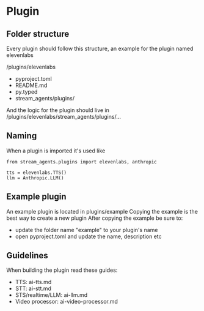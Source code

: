 
# Plugin

## Folder structure

Every plugin should follow this structure, an example for the plugin named elevenlabs

/plugins/elevenlabs
- pyproject.toml
- README.md
- py.typed
- stream_agents/plugins/

And the logic for the plugin should live in /plugins/elevenlabs/stream_agents/plugins/...

## Naming

When a plugin is imported it's used like

```
from stream_agents.plugins import elevenlabs, anthropic

tts = elevenlabs.TTS()
llm = Anthropic.LLM()
```

## Example plugin

An example plugin is located in plugins/example
Copying the example is the best way to create a new plugin
After copying the example be sure to:

- update the folder name "example" to your plugin's name
- open pyproject.toml and update the name, description etc

## Guidelines

When building the plugin read these guides:

- TTS: ai-tts.md
- STT: ai-stt.md
- STS/realtime/LLM: ai-llm.md
- Video processor: ai-video-processor.md